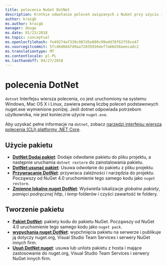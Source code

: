 ```yaml
---
title: polecenia NuGet DotNet
description: Krótkie odwołanie poleceń związanych z NuGet przy użyciu interfejsu wiersza polecenia platformy dotnet.
author: kraigb
ms.author: kraigb
manager: douge
ms.date: 01/23/2018
ms.topic: conceptual
ms.openlocfilehash: fe49274af339c987d5e090c99edd78f62f59ce47
ms.sourcegitcommit: 5fcd6d664749aa720359104ef7a66d38aeecadc2
ms.translationtype: MT
ms.contentlocale: pl-PL
ms.lasthandoff: 04/27/2018
---
```

# <a name="dotnet-commands"></a>polecenia DotNet

`dotnet` Interfejsu wiersza polecenia, co jest uruchomiony na systemu Windows, Mac OS X i Linux, zawiera pewną liczbę poleceń podstawowych nuget.exe wymienione poniżej. Jeśli dotnet odpowiada potrzebom użytkownika, nie jest konieczne użycie `nuget.exe`.

Aby uzyskać pełne informacje na `dotnet`, zobacz [narzędzi interfejsu wiersza polecenia (CLI) platformy .NET Core](/dotnet/core/tools/?tabs=netcore2x).

## <a name="package-consumption"></a>Użycie pakietu

- [**DotNet Dodaj pakiet**](/dotnet/core/tools/dotnet-add-package): Dodaje odwołanie pakietu do pliku projektu, a następnie uruchamia `dotnet restore` do zainstalowania pakietu.
- [**DotNet usunąć pakiet**](/dotnet/core/tools/dotnet-remove-package): Usuwa odwołanie do pakietu z pliku projektu.
- [**Przywracanie DotNet**](/dotnet/core/tools/dotnet-restore?tabs=netcore2x): przywraca zależności i narzędzia do projektu. Począwszy od NuGet 4.0 uruchomienie tego samego kodu jako `nuget restore`.
- [**Zmienne lokalne nuget DotNet**](/dotnet/core/tools/dotnet-nuget-locals): Wyświetla lokalizacje *globalne pakiety*, *pamięci podręcznej http*, i *temp* folderów i czyści zawartość te foldery.

## <a name="package-creation"></a>Tworzenie pakietu

- [**Pakiet DotNet**](/dotnet/core/tools/dotnet-pack?tabs=netcore2x): pakiety kodu do pakietu NuGet. Począwszy od NuGet 4.0 uruchomienie tego samego kodu jako `nuget pack`.
- [**wypychania nuget DotNet**](/dotnet/core/tools/dotnet-nuget-push): wypchnięcia pakietu na serwerze i publikuje ją dotyczy nuget.org, Visual Studio Team Services i serwery NuGet innych firm.
- [**Usuń DotNet nuget**](/dotnet/core/tools/dotnet-nuget-delete): usuwa lub unlists pakietu z hosta i mające zastosowanie do nuget.org, Visual Studio Team Services i serwery NuGet innych firm.
